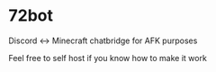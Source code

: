 # 72bot
Discord &lt;-> Minecraft chatbridge for AFK purposes

Feel free to self host if you know how to make it work
